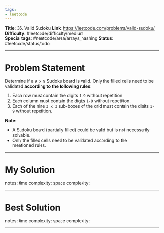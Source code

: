 ```yaml
---
tags:
- leetcode
---
```

**Title**: 36. Valid Sudoku
**Link**: https://leetcode.com/problems/valid-sudoku/
**Difficulty**: #leetcode/difficulty/medium  
**Special tags**: #neetcode/area/arrays_hashing 
**Status**: #leetcode/status/todo 

---
# Problem Statement

Determine if a `9 x 9` Sudoku board is valid. Only the filled cells need to be validated **according to the following rules**:

1.  Each row must contain the digits `1-9` without repetition.
2.  Each column must contain the digits `1-9` without repetition.
3.  Each of the nine `3 x 3` sub-boxes of the grid must contain the digits `1-9` without repetition.

**Note:**

-   A Sudoku board (partially filled) could be valid but is not necessarily solvable.
-   Only the filled cells need to be validated according to the mentioned rules.

---
# My Solution

notes: 
time complexity: 
space complexity: 

---
# Best Solution

notes: 
time complexity: 
space complexity: 

---

